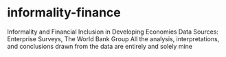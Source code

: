 # informality-finance
Informality and Financial Inclusion in Developing Economies
Data Sources: Enterprise Surveys, The World Bank Group
All the analysis, interpretations, and conclusions drawn from the data are entirely and solely mine